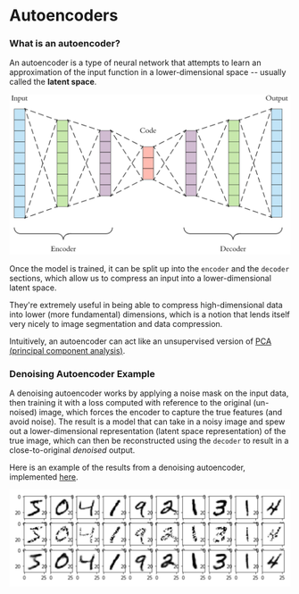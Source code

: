 # Autoencoders

### What is an autoencoder?

An autoencoder is a type of neural network that attempts to learn an approximation of the input function in a lower-dimensional space -- usually called the **latent space**. 

![](../.gitbook/assets/image%20%2812%29.png)

Once the model is trained, it can be split up into the `encoder` and the `decoder` sections, which allow us to compress an input into a lower-dimensional latent space. 

They're extremely useful in being able to compress high-dimensional data into lower \(more fundamental\) dimensions, which is a notion that lends itself very nicely to image segmentation and data compression.

Intuitively, an autoencoder can act like an unsupervised version of [PCA \(principal component analysis\)](../engineering/principal-component-analysis.md).

### Denoising Autoencoder Example

A denoising autoencoder works by applying a noise mask on the input data, then training it with a loss computed with reference to the original \(un-noised\) image, which forces the encoder to capture the true features \(and avoid noise\). The result is a model that can take in a noisy image and spew out a lower-dimensional representation \(latent space representation\) of the true image, which can then be reconstructed using the `decoder` to result in a close-to-original _denoised_ output.

Here is an example of the results from a denoising autoencoder, implemented [here](https://github.com/adham-elarabawy/playground/blob/master/machine-learning/autoencoder/autoencoder.py). 

![](../.gitbook/assets/image%20%283%29.png)





